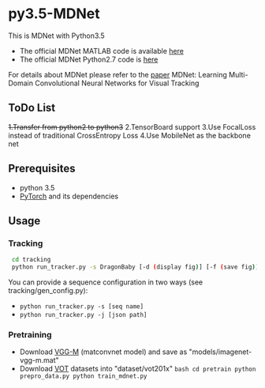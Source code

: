 # py3.5-MDNet
This is MDNet with Python3.5

- The official MDNet MATLAB code is available [here](https://github.com/HyeonseobNam/MDNet) 
- The official MDNet Python2.7 code is [here](https://github.com/HyeonseobNam/py-MDNet)

For details about MDNet please refer to the [paper](https://www.cv-foundation.org/openaccess/content_cvpr_2016/papers/Nam_Learning_Multi-Domain_Convolutional_CVPR_2016_paper.pdf) MDNet: Learning Multi-Domain Convolutional Neural Networks for Visual Tracking

## ToDo List
~~1.Transfer from python2 to python3~~
2.TensorBoard support
3.Use FocalLoss instead of traditional CrossEntropy Loss
4.Use MobileNet as the backbone net

## Prerequisites
  - python 3.5
  - [PyTorch](http://pytorch.org/) and its dependencies
 
## Usage
 
### Tracking
  ```bash
   cd tracking
   python run_tracker.py -s DragonBaby [-d (display fig)] [-f (save fig)]
  ```
   You can provide a sequence configuration in two ways (see tracking/gen_config.py):
   - ```python run_tracker.py -s [seq name]```
   - ```python run_tracker.py -j [json path]```
   
### Pretraining
   - Download [VGG-M](http://www.vlfeat.org/matconvnet/models/imagenet-vgg-m.mat) (matconvnet model) and save as "models/imagenet-vgg-m.mat"
   - Download [VOT](http://www.votchallenge.net/) datasets into "dataset/vot201x"
	```bash
	cd pretrain
   python prepro_data.py
   python train_mdnet.py
	```